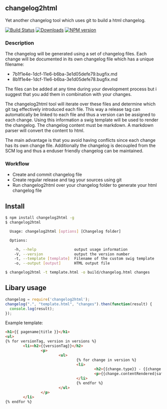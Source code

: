 ## changelog2html

Yet another changelog tool which uses git to build a html changelog.

[![Build Status](https://secure.travis-ci.org/gentics/changelog2html.png)](http://travis-ci.org/gentics/changelog2html)
[![Downloads](https://img.shields.io/npm/dm/changelog2html.svg)](https://www.npmjs.com/package/changelog2html)
[![NPM version](http://img.shields.io/npm/v/changelog2html.svg)](https://www.npmjs.org/package/changelog2html)

### Description

The changelog will be generated using a set of changelog files. Each change will be documented in its own changelog file which has a unique filename:


* 7b1f1e4e-1dcf-11e6-b6ba-3e1d05defe79.bugfix.md
* 8b1f1e4e-1dcf-11e6-b6ba-3e1d05defe78.bugfix.md

The files can be added at any time during your development process but i suggest that you add them in combination with your changes.

The changelog2html tool will iterate over these files and determine which git tag effectively introduced each file. This way a release tag can automatically be linked to each file and thus a version can be assigned to each change. Using this information a swig template will be used to render the changelog.
The changelog content must be markdown. A markdown parser will convert the content to html.

The main advantage is that you avoid having conflicts since each change has its own change file. Additionally the changelog is decoupled from the SCM log and thus a enduser friendly changelog can be maintained.

### Workflow

* Create and commit changelog file
* Create regular release and tag your sources using git
* Run changelog2html over your changelog folder to generate your html changelog file

## Install

```bash
$ npm install changelog2html -g
$ changelog2html 

  Usage: changelog2html [options] [Changelog folder]

  Options:

    -h, --help                 output usage information
    -V, --version              output the version number
    -t, --template [template]  Filename of the custom swig template
    -o, --output [output]      HTML output file

$ changelog2html -t template.html -o build/changelog.html changes
```

## Libary usage

```js
changelog = require('changelog2html');
changelog(".", "template.html", "changes").then(function(result) {
  console.log(result);
});
```

Example template:

```html
<h1>{{ pagename|title }}</h1>
<ul>
{% for versionTag, version in versions %}
        <li><h2>{{versionTag}}</h2>
                <p>
                        <ul>
                                {% for change in version %}
                                <li>
                                        <h2>{{change.type}} - {{change.tag}} - {{change.date}}</h2>
                                        <p>{{change.contentRendered|safe}}</p>
                                </li>
                                {% endfor %}
                        </ul>
                </p>
        </li>
{% endfor %}
```

